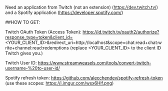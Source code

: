 Need an application from Twitch (not an extension) (https://dev.twitch.tv/) and a Spotify application (https://developer.spotify.com/)

##HOW TO GET:

Twitch OAuth Token (Access Token): https://id.twitch.tv/oauth2/authorize?response_type=token&client_id=<YOUR_CLIENT_ID>&redirect_uri=http://localhost&scope=chat:read+chat:write+channel:read:redemptions (replace <YOUR_CLIENT_ID> to the client ID Twitch gives you.)

Twitch User ID: https://www.streamweasels.com/tools/convert-twitch-username-%20to-user-id/

Spotify refresh token: https://github.com/alecchendev/spotify-refresh-token (use these scopes: https://i.imgur.com/wsx6Hlf.png)
